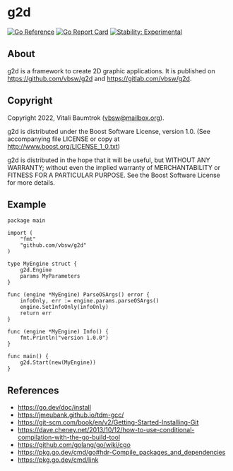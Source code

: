 # g2d

[![Go Reference](https://pkg.go.dev/badge/github.com/vbsw/g2d.svg)](https://pkg.go.dev/github.com/vbsw/g2d) [![Go Report Card](https://goreportcard.com/badge/github.com/vbsw/g2d)](https://goreportcard.com/report/github.com/vbsw/g2d) [![Stability: Experimental](https://masterminds.github.io/stability/experimental.svg)](https://masterminds.github.io/stability/experimental.html)

## About
g2d is a framework to create 2D graphic applications. It is published on <https://github.com/vbsw/g2d> and <https://gitlab.com/vbsw/g2d>.

## Copyright
Copyright 2022, Vitali Baumtrok (vbsw@mailbox.org).

g2d is distributed under the Boost Software License, version 1.0. (See accompanying file LICENSE or copy at http://www.boost.org/LICENSE_1_0.txt)

g2d is distributed in the hope that it will be useful, but WITHOUT ANY WARRANTY; without even the implied warranty of MERCHANTABILITY or FITNESS FOR A PARTICULAR PURPOSE. See the Boost Software License for more details.

## Example

	package main

	import (
		"fmt"
		"github.com/vbsw/g2d"
	)

	type MyEngine struct {
		g2d.Engine
		params MyParameters
	}

	func (engine *MyEngine) ParseOSArgs() error {
		infoOnly, err := engine.params.parseOSArgs()
		engine.SetInfoOnly(infoOnly)
		return err
	}

	func (engine *MyEngine) Info() {
		fmt.Println("version 1.0.0")
	}

	func main() {
		g2d.Start(new(MyEngine))
	}

## References
- https://go.dev/doc/install
- https://jmeubank.github.io/tdm-gcc/
- https://git-scm.com/book/en/v2/Getting-Started-Installing-Git
- https://dave.cheney.net/2013/10/12/how-to-use-conditional-compilation-with-the-go-build-tool
- https://github.com/golang/go/wiki/cgo
- https://pkg.go.dev/cmd/go#hdr-Compile_packages_and_dependencies
- https://pkg.go.dev/cmd/link
